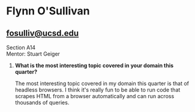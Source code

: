 # Flynn O'Sullivan

## fosulliv@ucsd.edu

Section A14  
Mentor: Stuart Geiger  

1. **What is the most interesting topic covered in your domain this quarter?**  

   The most interesting topic covered in my domain this quarter is that of headless browsers. I think it's really fun to be able to run code that scrapes HTML from a browser automatically and can run across thousands of queries.   
